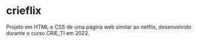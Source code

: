 # crieflix
Projeto em HTML e CSS de uma página web similar ao netflix, desenvolvido durante o curso CRIE_TI em 2022.
